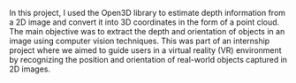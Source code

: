 In this project, I used the Open3D library to estimate depth information from a 2D image and convert it into 3D coordinates in the form of a point cloud. The main objective was to extract the depth and orientation of objects in an image using computer vision techniques. This was part of an internship project where we aimed to guide users in a virtual reality (VR) environment by recognizing the position and orientation of real-world objects captured in 2D images.
